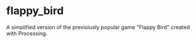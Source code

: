 # flappy_bird
A simplified version of the previoiusly popular game "Flappy Bird" created with Processing.
